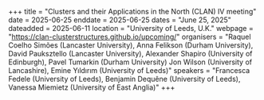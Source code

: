 +++
title = "Clusters and their Applications in the North (CLAN) IV meeting"
date = 2025-06-25
enddate = 2025-06-25
dates = "June 25, 2025"
dateadded = 2025-06-11
location = "University of Leeds, U.K."
webpage = "https://clan-clusterstructures.github.io/upcoming/"
organisers = "Raquel Coelho Simões (Lancaster University), Anna Felikson (Durham University), David Pauksztello (Lancaster University), Alexander Shapiro (University of Edinburgh), Pavel Tumarkin (Durham University) Jon Wilson (University of Lancashire), Emine Yıldırım (University of Leeds)"
speakers = "Francesca Fedele (University of Leeds), Benjamin Dequêne (University of Leeds), Vanessa Miemietz (University of East Anglia)"
+++
